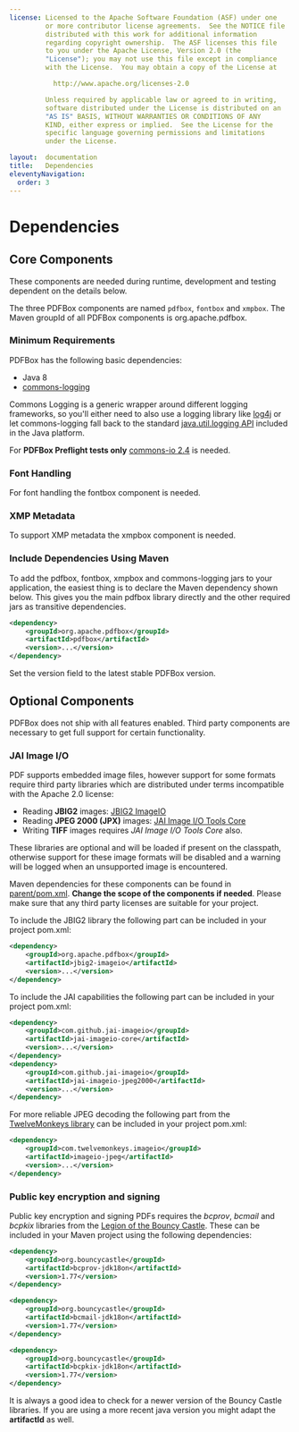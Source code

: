 ```yaml
---
license: Licensed to the Apache Software Foundation (ASF) under one
         or more contributor license agreements.  See the NOTICE file
         distributed with this work for additional information
         regarding copyright ownership.  The ASF licenses this file
         to you under the Apache License, Version 2.0 (the
         "License"); you may not use this file except in compliance
         with the License.  You may obtain a copy of the License at

           http://www.apache.org/licenses-2.0

         Unless required by applicable law or agreed to in writing,
         software distributed under the License is distributed on an
         "AS IS" BASIS, WITHOUT WARRANTIES OR CONDITIONS OF ANY
         KIND, either express or implied.  See the License for the
         specific language governing permissions and limitations
         under the License.

layout:  documentation
title:   Dependencies
eleventyNavigation:
  order: 3
---
```


# Dependencies

## Core Components

<p class="alert alert-info">These components are needed during runtime, development and testing dependent on the details below.</p>

The three PDFBox components are named ```pdfbox```, ```fontbox``` and ```xmpbox```. The Maven groupId of all PDFBox components is org.apache.pdfbox.

### Minimum Requirements

PDFBox has the following basic dependencies:

- Java 8
- [commons-logging](http://commons.apache.org/logging/)

Commons Logging is a generic wrapper around different logging frameworks, so you'll either need to also use a logging library like [log4j](http://logging.apache.org/log4j/)
or let commons-logging fall back to the standard [java.util.logging API](http://java.sun.com/j2se/1.4.2/docs/guide/util/logging/overview.html)
included in the Java platform.

For **PDFBox Preflight tests only** [commons-io 2.4](https://commons.apache.org/proper/commons-io/) is needed.

### Font Handling
For font handling the fontbox component is needed.

### XMP Metadata
To support XMP metadata the xmpbox component is needed.

### Include Dependencies Using Maven
To add the pdfbox, fontbox, xmpbox and commons-logging jars to your application, the easiest thing is to declare the Maven dependency shown below. This gives you the main pdfbox library directly and the other required jars as transitive dependencies.

```xml
<dependency>
    <groupId>org.apache.pdfbox</groupId>
    <artifactId>pdfbox</artifactId>
    <version>...</version>
</dependency>
```

Set the version field to the latest stable PDFBox version.

## Optional Components

PDFBox does not ship with all features enabled. Third party components are necessary to get full support for certain functionality.

### JAI Image I/O

PDF supports embedded image files, however support for some formats require third party libraries which are distributed under terms incompatible with the Apache 2.0 license:

- Reading **JBIG2** images: [JBIG2 ImageIO](https://pdfbox.apache.org/download.cgi#JBIG2)
- Reading **JPEG 2000 (JPX)** images: [JAI Image I/O Tools Core](https://java.net/projects/jai-imageio-core)
- Writing **TIFF** images requires *JAI Image I/O Tools Core* also.

These libraries are optional and will be loaded if present on the classpath, otherwise support for these image formats will be disabled and a warning will be logged when an unsupported image is encountered.

Maven dependencies for these components can be found in [parent/pom.xml](https://svn.apache.org/viewvc/pdfbox/trunk/parent/pom.xml?view=markup). **Change the scope of the components if needed**. Please make sure that any third party licenses are suitable for your project.

To include the JBIG2 library the following part can be included in your project pom.xml:

```xml
<dependency>
    <groupId>org.apache.pdfbox</groupId>
    <artifactId>jbig2-imageio</artifactId>
    <version>...</version>
</dependency>
```

To include the JAI capabilities the following part can be included in your project pom.xml:

```xml
<dependency>
    <groupId>com.github.jai-imageio</groupId>
    <artifactId>jai-imageio-core</artifactId>
    <version>...</version>
</dependency>
<dependency>
    <groupId>com.github.jai-imageio</groupId>
    <artifactId>jai-imageio-jpeg2000</artifactId>
    <version>...</version>
</dependency>
```

For more reliable JPEG decoding the following part from the [TwelveMonkeys library](https://github.com/haraldk/TwelveMonkeys) can be included in your project pom.xml:

```xml
<dependency>
    <groupId>com.twelvemonkeys.imageio</groupId>
    <artifactId>imageio-jpeg</artifactId>
    <version>...</version>
</dependency>
```

### Public key encryption and signing

Public key encryption and signing PDFs requires the *bcprov*, *bcmail* and *bcpkix* libraries from the [Legion of the Bouncy Castle](http://www.bouncycastle.org/). These can be included in your Maven project using the following dependencies:

```xml
<dependency>
    <groupId>org.bouncycastle</groupId>
    <artifactId>bcprov-jdk18on</artifactId>
    <version>1.77</version>
</dependency>

<dependency>
    <groupId>org.bouncycastle</groupId>
    <artifactId>bcmail-jdk18on</artifactId>
    <version>1.77</version>
</dependency>

<dependency>
    <groupId>org.bouncycastle</groupId>
    <artifactId>bcpkix-jdk18on</artifactId>
    <version>1.77</version>
</dependency>
```
<p class="alert alert-info">It is always a good idea to check for a newer version of the Bouncy Castle libraries. If you are using a more recent java version you might adapt the <b>artifactId</b> as well.</p>
